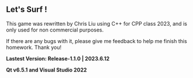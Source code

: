 ## Let's Surf !
This game was rewritten by Chris Liu using C++ for CPP class 2023, and is only used for non commercial purposes.

If there are any bugs with it, please give me feedback to help me finish this homework. Thank you!

**Lastest Version: Release-1.1.0 | 2023.6.12**

**Qt v6.5.1 and Visual Studio 2022**
